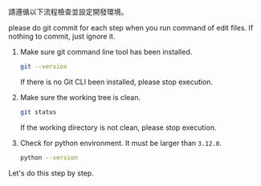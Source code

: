 請遵循以下流程檢查並設定開發環境。

please do git commit for each step when you run command of edit files. If nothing to commit, just ignore it.

1. Make sure git command line tool has been installed.

    ```bash
    git --version
    ```

    If there is no Git CLI been installed, please stop execution.

2. Make sure the working tree is clean.

    ```bash
    git status
    ```

    If the working directory is not clean, please stop execution.

3. Check for python environment. It must be larger than `3.12.0`.

    ```bash
    python --version
    ```

Let's do this step by step.
